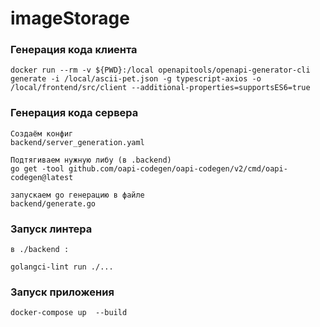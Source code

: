 # imageStorage

### Генерация кода клиента
```
docker run --rm -v ${PWD}:/local openapitools/openapi-generator-cli generate -i /local/ascii-pet.json -g typescript-axios -o /local/frontend/src/client --additional-properties=supportsES6=true
```

### Генерация кода сервера
```
Создаём конфиг
backend/server_generation.yaml

Подтягиваем нужную либу (в .backend)
go get -tool github.com/oapi-codegen/oapi-codegen/v2/cmd/oapi-codegen@latest

запускаем go генерацию в файле
backend/generate.go
```

### Запуск линтера
```
в ./backend :

golangci-lint run ./...
```

### Запуск приложения
```
docker-compose up  --build
```

